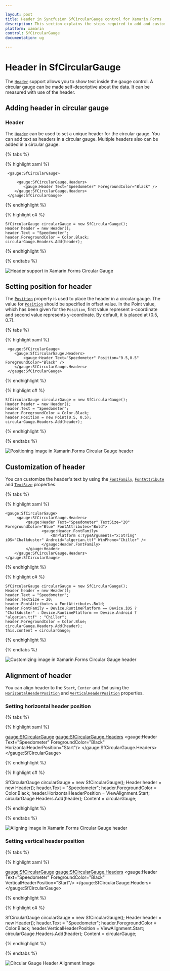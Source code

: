 ```yaml
---

layout: post
title: Header in Syncfusion SfCircularGauge control for Xamarin.Forms
description: This section explains the steps required to add and customize header in Syncfusion Circular Gauge control for Xamarin.Forms
platform: xamarin
control: SfCircularGauge
documentation: ug

---
```


# Header in SfCircularGauge

The [`Header`](https://help.syncfusion.com/cr/xamarin/Syncfusion.SfGauge.XForms.Header.html) support allows you to show text inside the gauge control. A circular gauge can be made self-descriptive about the data. It can be  measured with use of the header.

## Adding header in circular gauge

###  Header

The [`Header`](https://help.syncfusion.com/cr/xamarin/Syncfusion.SfGauge.XForms.Header.html) can be used to set a unique header for the circular gauge. You can add text as headers in a circular gauge. Multiple headers also can be added in a circular gauge.

{% tabs %}

{% highlight xaml %}

     <gauge:SfCircularGauge>
	  
         <gauge:SfCircularGauge.Headers>
            <gauge:Header Text="Speedometer" ForegroundColor="Black" />
        </gauge:SfCircularGauge.Headers>
     </gauge:SfCircularGauge>

{% endhighlight %}

{% highlight c# %}

    SfCircularGauge circularGauge = new SfCircularGauge(); 
    Header header = new Header();
    header.Text = "Speedometer";
    header.ForegroundColor = Color.Black;
    circularGauge.Headers.Add(header); 

{% endhighlight %}

{% endtabs %}

![Header support in Xamarin.Forms Circular Gauge](header_images/header.png)

##  Setting position for header

The [`Position`](https://help.syncfusion.com/cr/xamarin/Syncfusion.SfGauge.XForms.Header.html#Syncfusion_SfGauge_XForms_Header_Position) property is used to place the header in a circular gauge. The value for [`Position`](https://help.syncfusion.com/cr/xamarin/Syncfusion.SfGauge.XForms.Header.html#Syncfusion_SfGauge_XForms_Header_Position) should be specified in offset value. In the Point value, which has been given for the `Position`, first value represent x-coordinate and second value represents y-coordinate. By default, it is placed at (0.5, 0.7).

{% tabs %}

{% highlight xaml %}
 
     <gauge:SfCircularGauge>
        <gauge:SfCircularGauge.Headers>
            <gauge:Header Text="Speedometer" Position="0.5,0.5" ForegroundColor="Black" />
        </gauge:SfCircularGauge.Headers>
     </gauge:SfCircularGauge>

{% endhighlight %}

{% highlight c# %}

    SfCircularGauge circularGauge = new SfCircularGauge(); 
    Header header = new Header();
    header.Text = "Speedometer";
    header.ForegroundColor = Color.Black;
    header.Position = new Point(0.5, 0.5);
    circularGauge.Headers.Add(header); 
    
{% endhighlight %}

{% endtabs %}

![Positioning image in Xamarin.Forms Circular Gauge header](header_images/header-position.png)

##  Customization of header

You can customize the header's text by using the [`FontFamily`](https://help.syncfusion.com/cr/xamarin/Syncfusion.SfGauge.XForms.Header.html#Syncfusion_SfGauge_XForms_Header_FontFamily), [`FontAttribute`](https://help.syncfusion.com/cr/xamarin/Syncfusion.SfGauge.XForms.Header.html#Syncfusion_SfGauge_XForms_Header_FontAttributes) and [`TextSize`](https://help.syncfusion.com/cr/xamarin/Syncfusion.SfGauge.XForms.Header.html#Syncfusion_SfGauge_XForms_Header_TextSize) properties.

{% tabs %}

{% highlight xaml %}
 
    <gauge:SfCircularGauge>
         <gauge:SfCircularGauge.Headers>
             <gauge:Header Text="Speedometer" TextSize="20" ForegroundColor="Blue" FontAttributes="Bold">
			        <gauge:Header.FontFamily>
                        <OnPlatform x:TypeArguments="x:String" iOS="Chalkduster" Android="algerian.ttf" WinPhone="Chiller" />
                    </gauge:Header.FontFamily>
		     </gauge:Header>
        </gauge:SfCircularGauge.Headers>
    </gauge:SfCircularGauge>

{% endhighlight %}

{% highlight c# %}

    SfCircularGauge circularGauge = new SfCircularGauge(); 
    Header header = new Header();
    header.Text = "Speedometer";
    header.TextSize = 20;
    header.FontAttributes = FontAttributes.Bold;
    header.FontFamily = Device.RuntimePlatform == Device.iOS ? "Chalkduster" : Device.RuntimePlatform == Device.Android ? "algerian.ttf" : "Chiller";
    header.ForegroundColor = Color.Blue;   
    circularGauge.Headers.Add(header); 
    this.content = circularGauge;
    
{% endhighlight %}

{% endtabs %}

![Customizing image in Xamarin.Forms Circular Gauge header](header_images/header-customise.png)

## Alignment of header

You can align header to the `Start`, `Center` and `End` using the [`HorizontalHeaderPosition`](https://help.syncfusion.com/cr/xamarin/Syncfusion.SfGauge.XForms.Header.html#Syncfusion_SfGauge_XForms_Header_HorizontalHeaderPosition) and [`VerticalHeaderPosition`](https://help.syncfusion.com/cr/xamarin/Syncfusion.SfGauge.XForms.Header.html#Syncfusion_SfGauge_XForms_Header_VerticalHeaderPosition) properties.

### Setting horizontal header position

{% tabs %}

{% highlight xaml %}
 
<gauge:SfCircularGauge>
    <gauge:SfCircularGauge.Headers>
        <gauge:Header Text="Speedometer" ForegroundColor="Black" HorizontalHeaderPosition="Start"/>
    </gauge:SfCircularGauge.Headers>
</gauge:SfCircularGauge>

{% endhighlight %}

{% highlight c# %}

SfCircularGauge circularGauge = new SfCircularGauge();
Header header = new Header();
header.Text = "Speedometer";
header.ForegroundColor = Color.Black;
header.HorizontalHeaderPosition = ViewAlignment.Start;
circularGauge.Headers.Add(header);
Content = circularGauge;
    
{% endhighlight %}

{% endtabs %}

![Aligning image in Xamarin.Forms Circular Gauge header](header_images/horizontalalignment.png)

### Setting vertical header position

{% tabs %}

{% highlight xaml %}
 
<gauge:SfCircularGauge>
    <gauge:SfCircularGauge.Headers>
        <gauge:Header Text="Speedometer" ForegroundColor="Black" VerticalHeaderPosition="Start"/>
    </gauge:SfCircularGauge.Headers>
</gauge:SfCircularGauge>

{% endhighlight %}

{% highlight c# %}

SfCircularGauge circularGauge = new SfCircularGauge();
Header header = new Header();
header.Text = "Speedometer";
header.ForegroundColor = Color.Black;
header.VerticalHeaderPosition = ViewAlignment.Start;
circularGauge.Headers.Add(header);
Content = circularGauge;
    
{% endhighlight %}

{% endtabs %}

![Circular Gauge Header Alignment Image](header_images/vertical_alignment.png)

